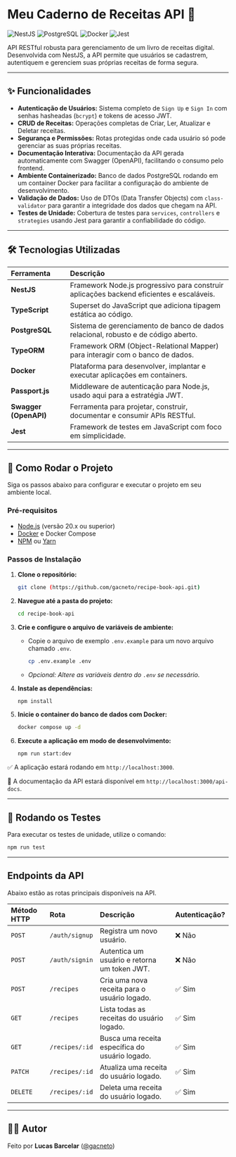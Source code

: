 # Meu Caderno de Receitas API 🍳

![NestJS](https://img.shields.io/badge/NestJS-v10.x-red?style=for-the-badge&logo=nestjs)
![PostgreSQL](https://img.shields.io/badge/PostgreSQL-v14-blue?style=for-the-badge&logo=postgresql)
![Docker](https://img.shields.io/badge/Docker-Ready-blue?style=for-the-badge&logo=docker)
![Jest](https://img.shields.io/badge/Tests-Passing-brightgreen?style=for-the-badge&logo=jest)

API RESTful robusta para gerenciamento de um livro de receitas digital. Desenvolvida com NestJS, a API permite que usuários se cadastrem, autentiquem e gerenciem suas próprias receitas de forma segura.

---

## ✨ Funcionalidades

* **Autenticação de Usuários:** Sistema completo de `Sign Up` e `Sign In` com senhas hasheadas (`bcrypt`) e tokens de acesso JWT.
* **CRUD de Receitas:** Operações completas de Criar, Ler, Atualizar e Deletar receitas.
* **Segurança e Permissões:** Rotas protegidas onde cada usuário só pode gerenciar as suas próprias receitas.
* **Documentação Interativa:** Documentação da API gerada automaticamente com Swagger (OpenAPI), facilitando o consumo pelo frontend.
* **Ambiente Containerizado:** Banco de dados PostgreSQL rodando em um container Docker para facilitar a configuração do ambiente de desenvolvimento.
* **Validação de Dados:** Uso de DTOs (Data Transfer Objects) com `class-validator` para garantir a integridade dos dados que chegam na API.
* **Testes de Unidade:** Cobertura de testes para `services`, `controllers` e `strategies` usando Jest para garantir a confiabilidade do código.

---

## 🛠️ Tecnologias Utilizadas

| Ferramenta | Descrição |
| :--- | :--- |
| **NestJS** | Framework Node.js progressivo para construir aplicações backend eficientes e escaláveis. |
| **TypeScript** | Superset do JavaScript que adiciona tipagem estática ao código. |
| **PostgreSQL** | Sistema de gerenciamento de banco de dados relacional, robusto e de código aberto. |
| **TypeORM** | Framework ORM (Object-Relational Mapper) para interagir com o banco de dados. |
| **Docker** | Plataforma para desenvolver, implantar e executar aplicações em containers. |
| **Passport.js** | Middleware de autenticação para Node.js, usado aqui para a estratégia JWT. |
| **Swagger (OpenAPI)** | Ferramenta para projetar, construir, documentar e consumir APIs RESTful. |
| **Jest** | Framework de testes em JavaScript com foco em simplicidade. |

---

## 🚀 Como Rodar o Projeto

Siga os passos abaixo para configurar e executar o projeto em seu ambiente local.

### Pré-requisitos

* [Node.js](https://nodejs.org/) (versão 20.x ou superior)
* [Docker](https://www.docker.com/get-started) e Docker Compose
* [NPM](https://www.npmjs.com/) ou [Yarn](https://yarnpkg.com/)

### Passos de Instalação

1.  **Clone o repositório:**
    ```bash
    git clone (https://github.com/gacneto/recipe-book-api.git)
    ```

2.  **Navegue até a pasta do projeto:**
    ```bash
    cd recipe-book-api
    ```

3.  **Crie e configure o arquivo de variáveis de ambiente:**
    * Copie o arquivo de exemplo `.env.example` para um novo arquivo chamado `.env`.
        ```bash
        cp .env.example .env
        ```
    * *Opcional: Altere as variáveis dentro do `.env` se necessário.*

4.  **Instale as dependências:**
    ```bash
    npm install
    ```

5.  **Inicie o container do banco de dados com Docker:**
    ```bash
    docker compose up -d
    ```

6.  **Execute a aplicação em modo de desenvolvimento:**
    ```bash
    npm run start:dev
    ```

✅ A aplicação estará rodando em `http://localhost:3000`.

📖 A documentação da API estará disponível em `http://localhost:3000/api-docs`.

---

## 🧪 Rodando os Testes

Para executar os testes de unidade, utilize o comando:

```bash
npm run test
```

---

## Endpoints da API

Abaixo estão as rotas principais disponíveis na API.

| Método HTTP | Rota | Descrição | Autenticação? |
| :--- | :--- | :--- | :--- |
| `POST` | `/auth/signup` | Registra um novo usuário. | ❌ Não |
| `POST` | `/auth/signin` | Autentica um usuário e retorna um token JWT. | ❌ Não |
| `POST` | `/recipes` | Cria uma nova receita para o usuário logado. | ✅ Sim |
| `GET` | `/recipes` | Lista todas as receitas do usuário logado. | ✅ Sim |
| `GET` | `/recipes/:id` | Busca uma receita específica do usuário logado. | ✅ Sim |
| `PATCH` | `/recipes/:id` | Atualiza uma receita do usuário logado. | ✅ Sim |
| `DELETE` | `/recipes/:id` | Deleta uma receita do usuário logado. | ✅ Sim |

---

## 👨‍💻 Autor

Feito por **Lucas Barcelar** ([@gacneto](https://github.com/gacneto))